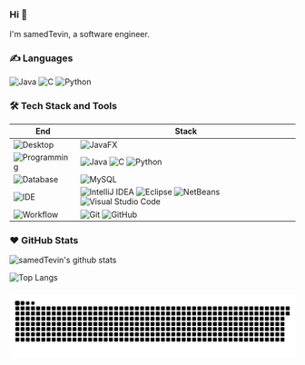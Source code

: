 ### Hi 👋
 I'm samedTevin, a software engineer.

### ✍️ Languages 
![Java](https://img.shields.io/badge/-Java-ED8B00?style=flat&logo=openjdk&logoColor=white) 
![C](https://img.shields.io/badge/-C-A8B9CC?style=flat&logo=c&logoColor=white) 
![Python](https://img.shields.io/badge/-Python-2b5b83?style=flat&logo=python&logoColor=ffdf76)

### 🛠 Tech Stack and Tools 

| End | Stack |
| -------------------------------------------------------------------- | --------------------------------------------------------------------------------------------------------------------------------------------------------------------------------------------------------------------------------------------------------------------------------------------------------------------------- |
| ![Desktop](https://img.shields.io/badge/-Desktop-black?style=flat) | ![JavaFX](https://img.shields.io/badge/-JavaFX-ED8B00?style=flat&logo=openjdk&logoColor=white) |
| ![Programming](https://img.shields.io/badge/-Programming-black?style=flat) | ![Java](https://img.shields.io/badge/-Java-ED8B00?style=flat&logo=openjdk&logoColor=white) ![C](https://img.shields.io/badge/-C-A8B9CC?style=flat&logo=c&logoColor=white) ![Python](https://img.shields.io/badge/-Python-2b5b83?style=flat&logo=python&logoColor=ffdf76) |
| ![Database](https://img.shields.io/badge/-Database-black?style=flat) | ![MySQL](https://img.shields.io/badge/-MySQL-4479A1?style=flat&logo=mysql&logoColor=white) |
| ![IDE](https://img.shields.io/badge/-IDE-black?style=flat) | ![IntelliJ IDEA](https://img.shields.io/badge/-IntelliJ_IDEA-000000?style=flat&logo=intellij-idea) ![Eclipse](https://img.shields.io/badge/-Eclipse-2C2255?style=flat&logo=eclipse&logoColor=white) ![NetBeans](https://img.shields.io/badge/-NetBeans-1B6AC6?style=flat&logo=apache-netbeans-ide&logoColor=white) ![Visual Studio Code](https://img.shields.io/badge/-VS_Code-007ACC?style=flat&logo=Visual-Studio-Code) |
| ![Workflow](https://img.shields.io/badge/-Other-black?style=flat) | ![Git](https://img.shields.io/badge/-Git-black?style=flat&logo=git) ![GitHub](https://img.shields.io/badge/-GitHub-black?style=flat&logo=github) |

### ❤️ GitHub Stats 

![samedTevin's github stats](https://github-readme-stats.vercel.app/api?username=samedTevin&show_icons=true)

![Top Langs](https://github-readme-stats.vercel.app/api/top-langs/?username=samedTevin&layout=compact)

###

<picture>
  <source media="(prefers-color-scheme: dark)" srcset="https://raw.githubusercontent.com/samedTevin/samedTevin/output/github-snake-dark.svg" />
  <source media="(prefers-color-scheme: light)" srcset="https://raw.githubusercontent.com/samedTevin/samedTevin/output/github-snake.svg" />
  <img alt="github-snake" src="https://raw.githubusercontent.com/samedTevin/samedTevin/output/github-snake.svg" />
</picture>
